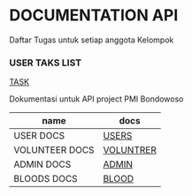 # DOCUMENTATION API

<p> Daftar Tugas untuk setiap anggota Kelompok </p>

### USER TAKS LIST
[TASK](./docs/task.md)

<p> Dokumentasi untuk API project PMI Bondowoso </p>

| name      |   docs |
|-----------|--------|
| USER DOCS |[USERS](./docs/users.md)|
| VOLUNTEER DOCS |[VOLUNTRER](./docs/volunteers.md)|
| ADMIN DOCS |[ADMIN](./docs/admin.md)|
| BLOODS DOCS |[BLOOD](./docs/bloods.md)|

